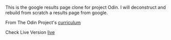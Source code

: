 This is the google results page clone for project Odin. I will deconstruct and rebuild from scratch a results page from google.

From The Odin Project's [curriculum](http://www.theodinproject.com/web-development-101/html-css)

Check Live Version [live](http://heero83.github.io/google-results-page)
